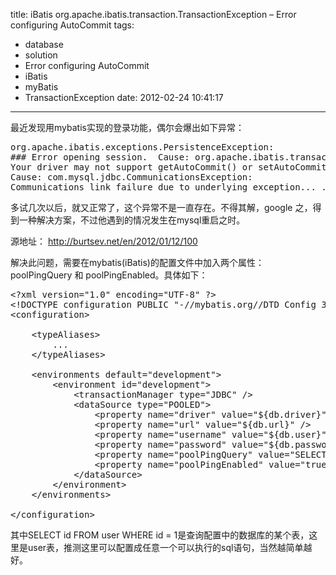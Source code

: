 title: iBatis org.apache.ibatis.transaction.TransactionException – Error configuring AutoCommit
tags:
  - database
  - solution
  - Error configuring AutoCommit
  - iBatis
  - myBatis
  - TransactionException
date: 2012-02-24 10:41:17
---

最近发现用mybatis实现的登录功能，偶尔会爆出如下异常：

<pre class="brush:java">org.apache.ibatis.exceptions.PersistenceException: 
### Error opening session.  Cause: org.apache.ibatis.transaction.TransactionException: Error configuring AutoCommit.  
Your driver may not support getAutoCommit() or setAutoCommit(). Requested setting: false. 
Cause: com.mysql.jdbc.CommunicationsException: 
Communications link failure due to underlying exception... ...</pre>

多试几次以后，就又正常了，这个异常不是一直存在。不得其解，google 之，得到一种解决方案，不过他遇到的情况发生在mysql重启之时。

源地址： http://burtsev.net/en/2012/01/12/100

解决此问题，需要在mybatis(iBatis)的配置文件中加入两个属性：poolPingQuery 和 poolPingEnabled。具体如下：

<span id="more-599"></span>

<pre class="brush:xml">&lt;?xml version="1.0" encoding="UTF-8" ?&gt;
&lt;!DOCTYPE configuration PUBLIC "-//mybatis.org//DTD Config 3.0//EN" "http://mybatis.org/dtd/mybatis-3-config.dtd"&gt;
&lt;configuration&gt;

    &lt;typeAliases&gt;
        ...
    &lt;/typeAliases&gt;

    &lt;environments default="development"&gt;
        &lt;environment id="development"&gt;
            &lt;transactionManager type="JDBC" /&gt;
            &lt;dataSource type="POOLED"&gt;
                &lt;property name="driver" value="${db.driver}" /&gt;
                &lt;property name="url" value="${db.url}" /&gt;
                &lt;property name="username" value="${db.user}" /&gt;
                &lt;property name="password" value="${db.password}" /&gt;
                &lt;property name="poolPingQuery" value="SELECT id FROM user WHERE id = 1" /&gt;
                &lt;property name="poolPingEnabled" value="true" /&gt;
            &lt;/dataSource&gt;
        &lt;/environment&gt;
    &lt;/environments&gt;

&lt;/configuration&gt;</pre>

其中SELECT id FROM user WHERE id = 1是查询配置中的数据库的某个表，这里是user表，推测这里可以配置成任意一个可以执行的sql语句，当然越简单越好。